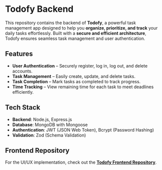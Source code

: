 # Todofy Backend

This repository contains the backend of **Todofy**, a powerful task management app designed to help you **organize, prioritize, and track** your daily tasks effortlessly. Built with a **secure and efficient architecture**, Todofy ensures seamless task management and user authentication.

## Features

- **User Authentication** – Securely register, log in, log out, and delete accounts.
- **Task Management** – Easily create, update, and delete tasks.
- **Task Completion** – Mark tasks as completed to track progress.
- **Time Tracking** – View remaining time for each task to meet deadlines efficiently.

## Tech Stack

- **Backend**: Node.js, Express.js
- **Database**: MongoDB with Mongoose
- **Authentication**: JWT (JSON Web Token), Bcrypt (Password Hashing)
- **Validation**: Zod (Schema Validation)

## Frontend Repository

For the UI/UX implementation, check out the **[Todofy Frontend Repository](https://github.com/mohammadbilalmansuri/todofy-frontend)**.
